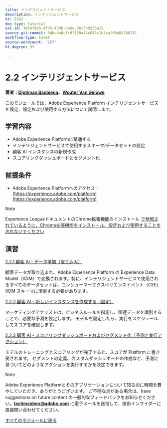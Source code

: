 ```yaml
---
title: インテリジェントサービス
description: インテリジェントサービス
kt: 5342
doc-type: tutorial
exl-id: 3668f06b-df76-43db-be6a-36c339256a22
source-git-commit: 0dbcda0cfc9f199a44c845c1b5caf00a8d740251
workflow-type: tm+mt
source-wordcount: '257'
ht-degree: 9%

---
```


# 2.2 インテリジェントサービス

**著者：[Diptiman Badajena](https://www.linkedin.com/in/diptiman-badajena-1b178019/)、[Wouter Van Geluwe](https://www.linkedin.com/in/woutervangeluwe/)**

このモジュールでは、Adobe Experience Platform インテリジェントサービスを設定、設定および使用する方法について説明します。

## 学習内容

- Adobe Experience Platformに精通する
- インテリジェントサービスで使用するスキーマ/データセットの設定
- 顧客 AI インスタンスの新規作成
- スコアリングダッシュボードとセグメント化

## 前提条件

- Adobe Experience Platformへのアクセス：[https://experience.adobe.com/platform](https://experience.adobe.com/platform)

>[!NOTE]
>
>Experience LeagueドキュメントのChrome拡張機能のインストール [ で参照されているように、Chrome拡張機能をインストール、設定および使用することを忘れないでください ](../../gettingstarted/gettingstarted/ex1.md)

## 演習

[2.2.1 顧客 AI - データ準備（取り込み）](./ex1.md)

顧客データが取り込まれ、Adobe Experience Platform の Experience Data Model（XDM）で変換されます。特に、インテリジェントサービスで使用されるすべてのデータセットは、コンシューマーエクスペリエンスイベント（CEE） XDM スキーマに準拠する必要があります。

[2.2.2 顧客 AI – 新しいインスタンスを作成する（設定）](./ex2.md)

マーケティングアナリストは、ビジネスルールを指定し、関連データを識別することで、必要な予測を設定します。 モデルを設定したら、実行をスケジュールしてスコアを確認します。

[2.2.3 顧客 AI - スコアリングダッシュボードおよびセグメント化（予測と実行アクション）](./ex3.md)

モデルのトレーニングとスコアリングが完了すると、スコアが Platform に書き戻されます。 セグメントの定義、カスタムダッシュボードの作成など、予測に基づいてどのようなアクションを実行するかを決定できます。

>[!NOTE]
>
>Adobe Experience Platformとそのアプリケーションについて知るのに時間を費やしていただき、ありがとうございます。 ご不明な点がある場合は、have suggestions on future content の一般的なフィードバックをお知らせください。**techinsiders@adobe.com** に電子メールを送信して、技術インサイダーに直接問い合わせてください。

[すべてのモジュールに戻る](../../../overview.md)
